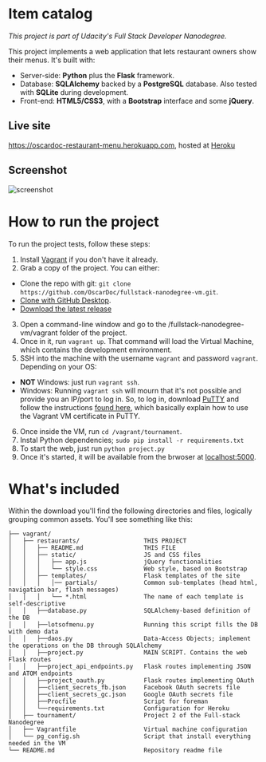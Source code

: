 # Item catalog

_This project is part of Udacity's Full Stack Developer Nanodegree._

This project implements a web application that lets restaurant owners show their menus. It's built with:
  * Server-side: **Python** plus the **Flask** framework.
  * Database: **SQLAlchemy** backed by a **PostgreSQL** database. Also tested with **SQLite** during development.
  * Front-end: **HTML5/CSS3**, with a **Bootstrap** interface and some **jQuery**.

## Live site

https://oscardoc-restaurant-menu.herokuapp.com, hosted at [Heroku](https://www.heroku.com)

## Screenshot

![screenshot](/vagrant/restaurants/screenshot.jpg?raw=true "Project as of 29 February 2016")


# How to run the project

To run the project tests, follow these steps:

1. Install [Vagrant](https://docs.vagrantup.com/v2/installation/)  if you don't have it already.
2. Grab a copy of the project. You can either:
  * Clone the repo with git: `git clone https://github.com/OscarDoc/fullstack-nanodegree-vm.git`.
  * [Clone with GitHub Desktop](github-windows://openRepo/https://github.com/OscarDoc/fullstack-nanodegree-vm).
  * [Download the latest release](https://github.com/OscarDoc/fullstack-nanodegree-vm/archive/master.zip)
3. Open a command-line window and go to the /fullstack-nanodegree-vm/vagrant folder of the project.
4. Once in it, run `vagrant up`. That command will load the Virtual Machine, which contains the development environment.
5. SSH into the machine with the username `vagrant` and password `vagrant`. Depending on your OS:
  * **NOT** Windows: just run `vagrant ssh`.
  * Windows: Running `vagrant ssh` will mourn that it's not possible and provide you an IP/port to log in. So, to log in, download [PuTTY](http://www.chiark.greenend.org.uk/~sgtatham/putty/download.html) and follow the instructions [found here](https://github.com/Varying-Vagrant-Vagrants/VVV/wiki/Connect-to-Your-Vagrant-Virtual-Machine-with-PuTTY), which basically explain how to use the Vagrant VM certificate in PuTTY.
6. Once inside the VM, run `cd /vagrant/tournament`.
7. Instal Python dependencies; `sudo pip install -r requirements.txt`
8. To start the web, just run `python project.py`
9. Once it's started, it will be available from the brwoser at [localhost:5000](http://localhost:5000).


# What's included

Within the download you'll find the following directories and files, logically grouping common assets. You'll see something like this:
```
├── vagrant/
│   ├── restaurants/                  THIS PROJECT
│   │   ├── README.md                 THIS FILE
│   │   ├── static/                   JS and CSS files
│   │   │   ├── app.js                jQuery functionalities
│   │   │   └── style.css             Web style, based on Bootstrap
│   │   ├── templates/                Flask templates of the site
│   │   │   │── partials/             Common sub-templates (head html, navigation bar, flash messages)
│   │   │   └── *.html                The name of each template is self-descriptive
│   │   ├──database.py                SQLAlchemy-based definition of the DB
│   │   ├──lotsofmenu.py              Running this script fills the DB with demo data  
│   │   ├──daos.py                    Data-Access Objects; implement the operations on the DB through SQLAlchemy
│   │   ├──project.py                 MAIN SCRIPT. Contains the web Flask routes
│   │   ├──project_api_endpoints.py   Flask routes implementing JSON and ATOM endpoints
│   │   ├──project_oauth.py           Flask routes implementing OAuth
│   │   ├──client_secrets_fb.json     Facebook OAuth secrets file
│   │   ├──client_secrets_gc.json     Google OAuth secrets file
│   │   ├──Procfile                   Script for foreman
│   │   └──requirements.txt           Configuration for Heroku
│   ├── tournament/                   Project 2 of the Full-stack Nanodegree  
│   ├── Vagrantfile                   Virtual machine configuration  
│   └── pg_config.sh                  Script that install everything needed in the VM
└── README.md                         Repository readme file
```
